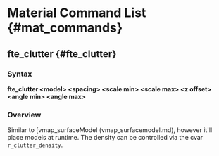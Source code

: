 # Material Command List {#mat_commands}

## fte_clutter {#fte_clutter}

### Syntax

**fte_clutter \<model\> \<spacing\> \<scale min\> \<scale max\> \<z offset\>
\<angle min\> \<angle max\>**

### Overview

Similar to [vmap_surfaceModel (vmap_surfacemodel.md), however
it'll place models at runtime. The density can be controlled via the
cvar `r_clutter_density`.
